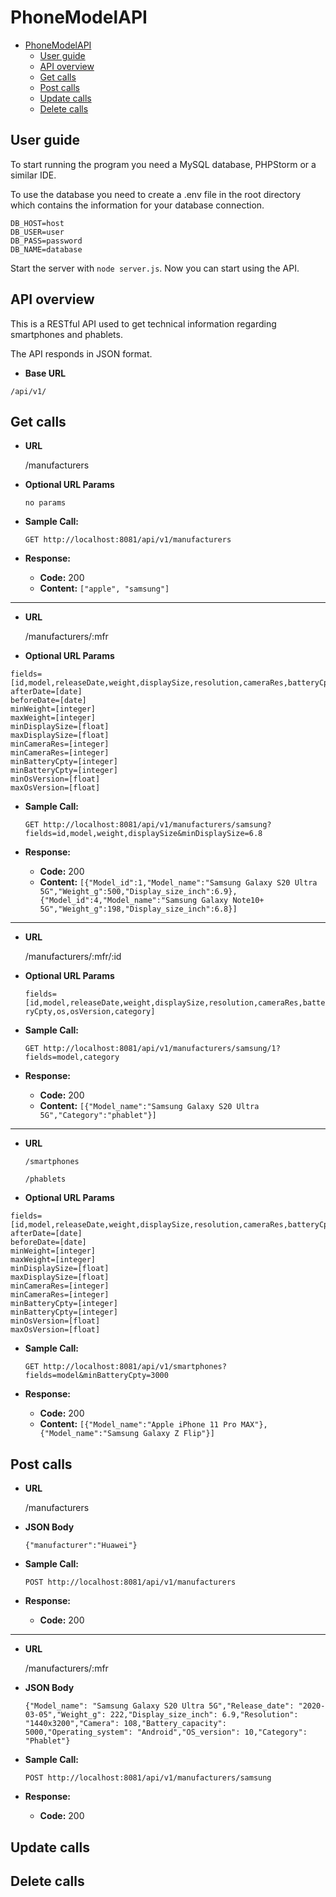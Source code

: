 # PhoneModelAPI

<!-- TOC depthFrom:1 depthTo:2 withLinks:1 updateOnSave:1 orderedList:0 -->

- [PhoneModelAPI](#phonemodelapi)
    - [User guide](#user-guide)
    - [API overview](#api-overview)
    - [Get calls](#get-calls)
    - [Post calls](#post-calls)
    - [Update calls](#update-calls)
    - [Delete calls](#delete-calls)

<!-- /TOC -->

## User guide

To start running the program you need a MySQL database, PHPStorm or a similar IDE.

To use the database you need to create a .env file in the root directory which contains the information for your database connection.

```
DB_HOST=host
DB_USER=user
DB_PASS=password
DB_NAME=database
```
Start the server with `node server.js`. Now you can start using the API.

## API overview

This is a RESTful API used to get technical information regarding smartphones and phablets.

The API responds in JSON format.

* **Base URL**

`/api/v1/`

## Get calls

* **URL**

  /manufacturers
  
*  **Optional URL Params**

    `no params`

* **Sample Call:**

  `GET http://localhost:8081/api/v1/manufacturers`
  
* **Response:**

  * **Code:** 200 <br />
  * **Content:** `["apple", "samsung"]`
 
***
* **URL**

  /manufacturers/:mfr
  
*  **Optional URL Params**

```
fields=[id,model,releaseDate,weight,displaySize,resolution,cameraRes,batteryCpty,os,osVersion,category]
afterDate=[date]
beforeDate=[date]
minWeight=[integer]
maxWeight=[integer]
minDisplaySize=[float]
maxDisplaySize=[float]
minCameraRes=[integer]
minCameraRes=[integer]
minBatteryCpty=[integer]
minBatteryCpty=[integer]
minOsVersion=[float]
maxOsVersion=[float]
```

* **Sample Call:**

  `GET http://localhost:8081/api/v1/manufacturers/samsung?fields=id,model,weight,displaySize&minDisplaySize=6.8`
  
* **Response:**

  * **Code:** 200 <br />
  * **Content:** `[{"Model_id":1,"Model_name":"Samsung Galaxy S20 Ultra 5G","Weight_g":500,"Display_size_inch":6.9},{"Model_id":4,"Model_name":"Samsung Galaxy Note10+ 5G","Weight_g":198,"Display_size_inch":6.8}]`
 
***

* **URL**

  /manufacturers/:mfr/:id
  
*  **Optional URL Params**

    `fields=[id,model,releaseDate,weight,displaySize,resolution,cameraRes,batteryCpty,os,osVersion,category]`

* **Sample Call:**

  `GET http://localhost:8081/api/v1/manufacturers/samsung/1?fields=model,category`

* **Response:**

  * **Code:** 200 <br />
  * **Content:** `[{"Model_name":"Samsung Galaxy S20 Ultra 5G","Category":"phablet"}]`

***

* **URL**

  `/smartphones`
  
  `/phablets`
  
*  **Optional URL Params**

```
fields=[id,model,releaseDate,weight,displaySize,resolution,cameraRes,batteryCpty,os,osVersion,category]
afterDate=[date]
beforeDate=[date]
minWeight=[integer]
maxWeight=[integer]
minDisplaySize=[float]
maxDisplaySize=[float]
minCameraRes=[integer]
minCameraRes=[integer]
minBatteryCpty=[integer]
minBatteryCpty=[integer]
minOsVersion=[float]
maxOsVersion=[float]
```

* **Sample Call:**

  `GET http://localhost:8081/api/v1/smartphones?fields=model&minBatteryCpty=3000`

* **Response:**

  * **Code:** 200 <br />
  * **Content:** `[{"Model_name":"Apple iPhone 11 Pro MAX"},{"Model_name":"Samsung Galaxy Z Flip"}]`

## Post calls

* **URL**

  /manufacturers
  
*  **JSON Body**

    `{"manufacturer":"Huawei"}`

* **Sample Call:**

  `POST http://localhost:8081/api/v1/manufacturers`
  
* **Response:**

  * **Code:** 200
 
***

* **URL**

  /manufacturers/:mfr
  
*  **JSON Body**

    `{"Model_name": "Samsung Galaxy S20 Ultra 5G","Release_date": "2020-03-05","Weight_g": 222,"Display_size_inch": 6.9,"Resolution": "1440x3200","Camera": 108,"Battery_capacity": 5000,"Operating_system": "Android","OS_version": 10,"Category": "Phablet"}`

* **Sample Call:**

  `POST http://localhost:8081/api/v1/manufacturers/samsung`
  
* **Response:**

  * **Code:** 200
 
## Update calls



## Delete calls
